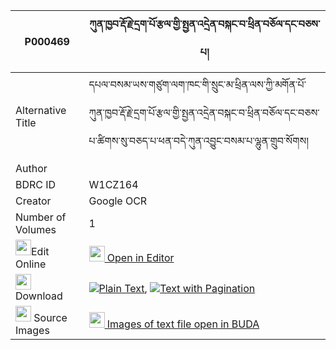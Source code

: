 |P000469|ཀུན་ཁྱབ་རྡོ་རྗེ་དྲག་པོ་རྩལ་གྱི་སྤྱན་འདྲེན་བསྐང་བ་ཕྲིན་བཅོལ་དང་བཅས་པ། 
| --- | --- 
|Alternative Title |དཔལ་བསམ་ཡས་གཙུག་ལག་ཁང་གི་སྲུང་མ་ཕྲིན་ལས་ཀྱི་མགོན་པོ་ཀུན་ཁྱབ་རྡོ་རྗེ་དྲག་པོ་རྩལ་གྱི་སྤྱན་འདྲེན་བསྐང་བ་ཕྲིན་བཅོལ་དང་བཅས་པ་ཚིགས་སུ་བཅད་པ་ཕན་བདེ་ཀུན་འབྱུང་བསམ་པ་ལྷུན་གྲུབ་སོགས།
|Author | 
|BDRC ID | W1CZ164
|Creator | Google OCR
|Number of Volumes| 1
|<img width="25" src="https://img.icons8.com/color/25/000000/edit-property.png">Edit Online| [<img width="25" src="https://avatars.githubusercontent.com/u/45091458?s=200&v=4"> Open in Editor](http://editor.openpecha.org/P000469)
|<img width="25" src="https://img.icons8.com/fluent/48/000000/download-2.png"/>  Download | [![](https://img.icons8.com/color/20/000000/txt.png)Plain Text](https://github.com/Openpecha/P000469/releases/download/v1/kunkhyab_dorje_drakpo_tsal_gyi_plain_P000469.zip), [![](https://img.icons8.com/color/20/000000/txt.png)Text with Pagination](https://github.com/Openpecha/P000469/releases/download/v1/kunkhyab_dorje_drakpo_tsal_gyi_pages_P000469.zip)
|<img width="25" src="https://img.icons8.com/plasticine/100/000000/pictures-folder.png"/>  Source Images | [<img width="25" src="https://library.bdrc.io/icons/BUDA-small.svg"> Images of text file open in BUDA](https://library.bdrc.io/show/bdr:W1CZ164)